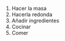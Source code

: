 <ol>
  <li>Hacer la masa</li>
  <li>Hacerla redonda</li>
  <li>Añadir ingredientes</li>
  <li>Cocinar</li>
  <li>Comer</li>
</ol>